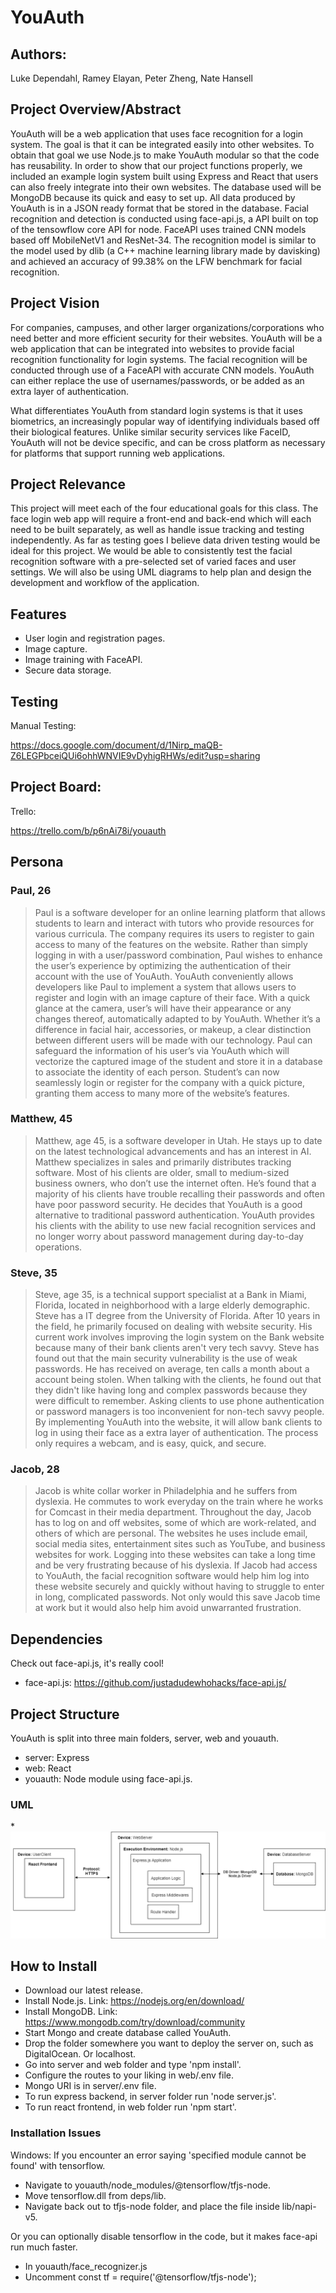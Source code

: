 # YouAuth

## Authors:
Luke Dependahl, Ramey Elayan, Peter Zheng, Nate Hansell

## Project Overview/Abstract

YouAuth will be a web application that uses face recognition for a login system. The goal is that it can be integrated easily into other websites. To obtain that goal we use Node.js to make YouAuth modular so that the code has reusability. In order to show that our project functions properly, we included an example login system built using Express and React that users can also freely integrate into their own websites. The database used will be MongoDB because its quick and easy to set up. All data produced by YouAuth is in a JSON ready format that be stored in the database. Facial recognition and detection is conducted using face-api.js, a API built on top of the tensowflow core API for node. FaceAPI uses trained CNN models based off MobileNetV1 and ResNet-34. The recognition model is similar to the model used by dlib (a C++ machine learning library made by davisking) and achieved an accuracy of 99.38% on the LFW benchmark for facial recognition.

## Project Vision
For companies, campuses, and other larger organizations/corporations who need better and more efficient security for their websites. YouAuth will be a web application that can be integrated into websites to provide facial recognition functionality for login systems. The facial recognition will be conducted through use of a FaceAPI with accurate CNN models. YouAuth can either replace the use of usernames/passwords, or be added as an extra layer of authentication.

What differentiates YouAuth from standard login systems is that it uses biometrics, an increasingly popular way of identifying individuals based off their biological features. Unlike similar security services like FaceID, YouAuth will not be device specific, and can be cross platform as necessary for platforms that support running web applications.

## Project Relevance

This project will meet each of the four educational goals for this class. The face login web app will require a front-end and back-end which will each need to be built separately, as well as handle issue tracking and testing independently. As far as testing goes I believe data driven testing would be ideal for this project. We would be able to consistently test the facial recognition software with a pre-selected set of varied faces and user settings. We will also be using UML diagrams to help plan and design the development and workflow of the application.

## Features

* User login and registration pages.
* Image capture.
* Image training with FaceAPI.
* Secure data storage.

## Testing
Manual Testing:

https://docs.google.com/document/d/1Nirp_maQB-Z6LEGPbceiQUi6ohhWNVIE9vDyhigRHWs/edit?usp=sharing

## Project Board:
Trello:

https://trello.com/b/p6nAi78i/youauth

## Persona

### Paul, 26
>Paul is a software developer for an online learning platform that allows students to learn and interact with tutors who provide resources for various curricula. The company requires its users to register to gain access to many of the features on the website. Rather than simply logging in with a user/password combination, Paul wishes to enhance the user’s experience by optimizing the authentication of their account with the use of YouAuth. YouAuth conveniently allows developers like Paul to implement a system that allows users to register and login with an image capture of their face. With a quick glance at the camera, user’s will have their appearance or any changes thereof, automatically adapted to by YouAuth. Whether it’s a difference in facial hair, accessories, or makeup, a clear distinction between different users will be made with our technology. Paul can safeguard the information of his user’s via YouAuth which will vectorize the captured image of the student and store it in a database to associate the identity of each person. Student’s can now seamlessly login or register for the company with a quick picture, granting them access to many more of the website’s features.


### Matthew, 45
>Matthew, age 45, is a software developer in Utah. He stays up to date on the latest technological advancements and has an interest in AI. Matthew specializes in sales and primarily distributes tracking software. Most of his clients are older, small to medium-sized business owners, who don’t use the internet often. He’s found that a majority of his clients have trouble recalling their passwords and often have poor password security. He decides that YouAuth is a good alternative to traditional password authentication. YouAuth provides his clients with the ability to use new facial recognition services and no longer worry about password management during day-to-day operations.

### Steve, 35
>Steve, age 35, is a technical support specialist at a Bank in Miami, Florida, located in neighborhood with a large elderly demographic. Steve has a IT degree from the University of Florida. After 10 years in the field, he primarily focused on dealing with website security. His current work involves improving the login system on the Bank website because many of their bank clients aren't very tech savvy. Steve has found out that the main security vulnerability is the use of weak passwords. He has received on average, ten calls a month about a account being stolen. When talking with the clients, he found out that they didn't like having long and complex passwords because they were difficult to remember. Asking clients to use phone authentication or password managers is too inconvenient for non-tech savvy people. By implementing YouAuth into the website, it will allow bank clients to log in using their face as a extra layer of authentication. The process only requires a webcam, and is easy, quick, and secure.

### Jacob, 28
>Jacob is white collar worker in Philadelphia and he suffers from dyslexia. He commutes to work everyday on the train where he works for Comcast in their media department.
Throughout the day, Jacob has to log on and off websites, some of which are work-related, and others of which are personal. 
The websites he uses include email, social media sites, entertainment sites such as YouTube, and business websites for work. 
Logging into these websites can take a long time and be very frustrating because of his dyslexia. 
If Jacob had access to YouAuth, the facial recognition software would help him log into
these website securely and quickly without having to struggle to enter in long, complicated passwords. 
Not only would this save Jacob time at work but it would also help him avoid unwarranted frustration.

## Dependencies
Check out face-api.js, it's really cool!
* face-api.js:
https://github.com/justadudewhohacks/face-api.js/


## Project Structure

YouAuth is split into three main folders, server, web and youauth.
* server: Express
* web: React
* youauth: Node module using face-api.js.

### UML

*![USE CASE UML](UML.png)

## How to Install

* Download our latest release.
* Install Node.js. Link: https://nodejs.org/en/download/
* Install MongoDB. Link: https://www.mongodb.com/try/download/community
* Start Mongo and create database called YouAuth.
* Drop the folder somewhere you want to deploy the server on, such as DigitalOcean. Or localhost.
* Go into server and web folder and type 'npm install'.
* Configure the routes to your liking in web/.env file.
* Mongo URI is in server/.env file.
* To run express backend, in server folder run 'node server.js'.
* To run react frontend, in web folder run 'npm start'.

### Installation Issues

Windows: If you encounter an error saying 'specified module cannot be found' with tensorflow.
* Navigate to youauth/node_modules/@tensorflow/tfjs-node.
* Move tensorflow.dll from deps/lib.
* Navigate back out to tfjs-node folder, and place the file inside lib/napi-v5.

Or you can optionally disable tensorflow in the code, but it makes face-api run much faster.
* In youauth/face_recognizer.js
* Uncomment const tf = require('@tensorflow/tfjs-node');
